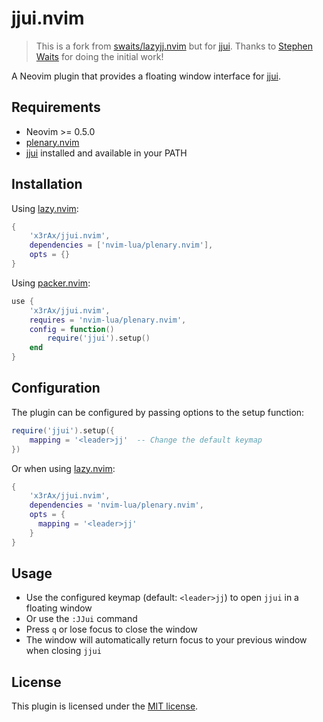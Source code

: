 # jjui.nvim

> This is a fork from
> [swaits/lazyjj.nvim](https://github.com/swaits/lazyjj.nvim) but for
> [jjui](https://github.com/idursun/jjui). Thanks to [Stephen
> Waits](https://github.com/swaits) for doing the initial work!

A Neovim plugin that provides a floating window interface for
[jjui](https://github.com/idursun/jjui).

## Requirements

- Neovim >= 0.5.0
- [plenary.nvim](https://github.com/nvim-lua/plenary.nvim)
- [jjui](https://github.com/idursun/jjui) installed and available in your PATH

## Installation

Using [lazy.nvim](https://github.com/folke/lazy.nvim):

```lua
{
    'x3rAx/jjui.nvim',
    dependencies = ['nvim-lua/plenary.nvim'],
    opts = {}
}
```

Using [packer.nvim](https://github.com/wbthomason/packer.nvim):

```lua
use {
    'x3rAx/jjui.nvim',
    requires = 'nvim-lua/plenary.nvim',
    config = function()
        require('jjui').setup()
    end
}
```

## Configuration

The plugin can be configured by passing options to the setup function:

```lua
require('jjui').setup({
    mapping = '<leader>jj'  -- Change the default keymap
})
```

Or when using [lazy.nvim](https://github.com/folke/lazy.nvim):

```lua
{
    'x3rAx/jjui.nvim',
    dependencies = 'nvim-lua/plenary.nvim',
    opts = {
      mapping = '<leader>jj'
    }
}
```

## Usage

- Use the configured keymap (default: `<leader>jj`) to open `jjui` in a floating
  window
- Or use the `:JJui` command
- Press `q` or lose focus to close the window
- The window will automatically return focus to your previous window when
  closing `jjui`

## License

This plugin is licensed under the [MIT license](LICENSE).
